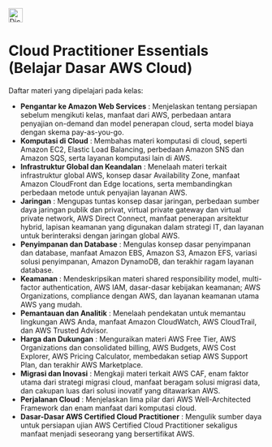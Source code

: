 [<img align="center" alt="Dicoding | Website" height="28px" src="https://www.dicoding.com/img/aws/aws-training-certification.svg" />](https://www.dicoding.com/academies/251)&ensp;  
# Cloud Practitioner Essentials (Belajar Dasar AWS Cloud)  

Daftar materi yang dipelajari pada kelas:
* **Pengantar ke Amazon Web Services** : Menjelaskan tentang persiapan sebelum mengikuti kelas, manfaat dari AWS, perbedaan antara penyajian on-demand dan model penerapan cloud, serta model biaya dengan skema pay-as-you-go.
* **Komputasi di Cloud** : Membahas materi komputasi di cloud, seperti Amazon EC2, Elastic Load Balancing, perbedaan Amazon SNS dan Amazon SQS, serta layanan komputasi lain di AWS.
* **Infrastruktur Global dan Keandalan** : Menelaah materi terkait infrastruktur global AWS, konsep dasar Availability Zone, manfaat Amazon CloudFront dan Edge locations, serta membandingkan perbedaan metode untuk penyajian layanan AWS.
* **Jaringan** : Mengupas tuntas konsep dasar jaringan, perbedaan sumber daya jaringan publik dan privat, virtual private gateway dan virtual private network, AWS Direct Connect, manfaat penerapan arsitektur hybrid, lapisan keamanan yang digunakan dalam strategi IT, dan layanan untuk berinteraksi dengan jaringan global AWS.
* **Penyimpanan dan Database** : Mengulas konsep dasar penyimpanan dan database, manfaat Amazon EBS, Amazon S3, Amazon EFS, variasi solusi penyimpanan, Amazon DynamoDB, dan terakhir ragam layanan database.
* **Keamanan** : Mendeskripsikan materi shared responsibility model, multi-factor authentication, AWS IAM, dasar-dasar kebijakan keamanan; AWS Organizations, compliance dengan AWS, dan layanan keamanan utama AWS yang mudah.
* **Pemantauan dan Analitik** : Menelaah pendekatan untuk memantau lingkungan AWS Anda, manfaat Amazon CloudWatch, AWS CloudTrail, dan AWS Trusted Advisor.
* **Harga dan Dukungan** : Menguraikan materi AWS Free Tier, AWS Organizations dan consolidated billing, AWS Budgets, AWS Cost Explorer, AWS Pricing Calculator, membedakan setiap AWS Support Plan, dan terakhir AWS Marketplace.
* **Migrasi dan Inovasi** : Mengkaji materi terkait AWS CAF, enam faktor utama dari strategi migrasi cloud, manfaat beragam solusi migrasi data, dan cakupan luas dari solusi inovatif yang ditawarkan AWS.
* **Perjalanan Cloud** : Menjelaskan lima pilar dari AWS Well-Architected Framework dan enam manfaat dari komputasi cloud.
* **Dasar-Dasar AWS Certified Cloud Practitioner** : Mengulik sumber daya untuk persiapan ujian AWS Certified Cloud Practitioner sekaligus manfaat menjadi seseorang yang bersertifikat AWS.

